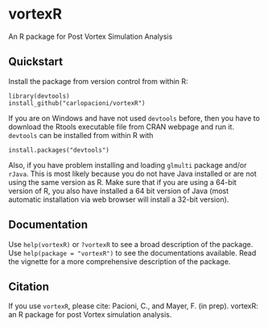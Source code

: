 # vortexR
An R package for Post Vortex Simulation Analysis

## Quickstart
Install the package from version control from within R:
```
library(devtools)
install_github("carlopacioni/vortexR")
```
If you are on Windows and have not used `devtools` before, then you have to download the Rtools executable file from CRAN webpage and run it. `devtools` can be installed from within R with 
```
install.packages("devtools")
```
Also, if you have problem installing and loading ```glmulti``` package and/or ```rJava```. This is most likely because you do not have Java installed or are not using the same version as R. Make sure that if you are using a 64-bit version of R, you also have installed a 64 bit version of Java (most automatic installation via web browser will install a 32-bit version). 

## Documentation
Use `help(vortexR)` or `?vortexR` to see a broad description of the package.
Use `help(package = "vortexR")` to see the documentations available.
Read the vignette for a more comprehensive description of the package.

## Citation
If you use `vortexR`, please cite:
Pacioni, C., and Mayer, F. (in prep). vortexR: an R package for post Vortex simulation analysis.
